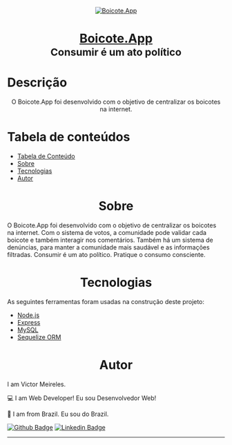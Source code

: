 <p align="center">
  <a href="https://boicote.app/">
    <img src="https://boicote.app/images/logo-red.svg" alt="Boicote.App" />
  </a>
</p>

<h1 align="center" style="border-bottom: none">
  <a href="https://boicote.app/">Boicote.App</a>
  <br/>
  <small>Consumir é um ato político</small>
</h1>

<h1>Descrição</h1>

<p align="center">
    O Boicote.App foi desenvolvido com o objetivo de centralizar os boicotes na internet.
</p>

<h1 id="tabela-de-conteudo">Tabela de conteúdos</h1>

<!--ts-->
   * [Tabela de Conteúdo](#tabela-de-conteudo)
   * [Sobre](#sobre)
   * [Tecnologias](#tecnologias)
   * [Autor](#autor)
<!--te-->

<h1 align="center" id="sobre">Sobre</h1>

<p>
    O Boicote.App foi desenvolvido com o objetivo de centralizar os boicotes na internet. Com o sistema de votos, a comunidade pode validar cada boicote e também interagir nos comentários. Também há um sistema de denúncias, para manter a comunidade mais saudável e as informações filtradas.
    Consumir é um ato político. Pratique o consumo consciente.
</p>

<h1 align="center" id="tecnologias">Tecnologias</h1>

<p>
    As seguintes ferramentas foram usadas na construção deste projeto:
</p>

- [Node.js](https://nodejs.org/en/)
- [Express](https://expressjs.com/)
- [MySQL](https://www.mysql.com/)
- [Sequelize ORM](https://sequelize.org/)

<h1 align="center" id="autor">Autor</h1>

<p>
  I am Victor Meireles.

  :computer: I am Web Developer! Eu sou Desenvolvedor Web!

  :house_with_garden: I am from Brazil. Eu sou do Brazil.
</p>

[![Github Badge](https://img.shields.io/badge/-Github-000?style=flat-square&logo=Github&logoColor=white&link=https://github.com/VictorLM)](https://github.com/VictorLM)
[![Linkedin Badge](https://img.shields.io/badge/-LinkedIn-blue?style=flat-square&logo=Linkedin&logoColor=white&link=https://www.linkedin.com/in/victorlucasmeireles/)](https://www.linkedin.com/in/victorlucasmeireles/)

---
